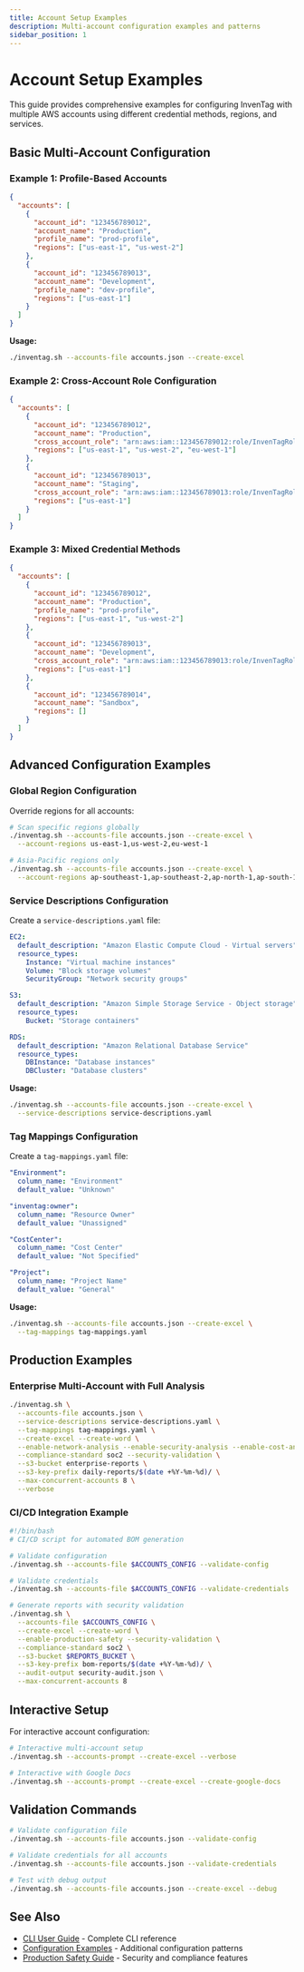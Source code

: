 ```yaml
---
title: Account Setup Examples
description: Multi-account configuration examples and patterns
sidebar_position: 1
---
```


# Account Setup Examples

This guide provides comprehensive examples for configuring InvenTag with multiple AWS accounts using different credential methods, regions, and services.

## Basic Multi-Account Configuration

### Example 1: Profile-Based Accounts

```json
{
  "accounts": [
    {
      "account_id": "123456789012",
      "account_name": "Production",
      "profile_name": "prod-profile",
      "regions": ["us-east-1", "us-west-2"]
    },
    {
      "account_id": "123456789013",
      "account_name": "Development",
      "profile_name": "dev-profile",
      "regions": ["us-east-1"]
    }
  ]
}
```

**Usage:**
```bash
./inventag.sh --accounts-file accounts.json --create-excel
```

### Example 2: Cross-Account Role Configuration

```json
{
  "accounts": [
    {
      "account_id": "123456789012",
      "account_name": "Production",
      "cross_account_role": "arn:aws:iam::123456789012:role/InvenTagRole",
      "regions": ["us-east-1", "us-west-2", "eu-west-1"]
    },
    {
      "account_id": "123456789013",
      "account_name": "Staging",
      "cross_account_role": "arn:aws:iam::123456789013:role/InvenTagRole",
      "regions": ["us-east-1"]
    }
  ]
}
```

### Example 3: Mixed Credential Methods

```json
{
  "accounts": [
    {
      "account_id": "123456789012",
      "account_name": "Production",
      "profile_name": "prod-profile",
      "regions": ["us-east-1", "us-west-2"]
    },
    {
      "account_id": "123456789013",
      "account_name": "Development",
      "cross_account_role": "arn:aws:iam::123456789013:role/InvenTagRole",
      "regions": ["us-east-1"]
    },
    {
      "account_id": "123456789014",
      "account_name": "Sandbox",
      "regions": []
    }
  ]
}
```

## Advanced Configuration Examples

### Global Region Configuration

Override regions for all accounts:

```bash
# Scan specific regions globally
./inventag.sh --accounts-file accounts.json --create-excel \
  --account-regions us-east-1,us-west-2,eu-west-1

# Asia-Pacific regions only
./inventag.sh --accounts-file accounts.json --create-excel \
  --account-regions ap-southeast-1,ap-southeast-2,ap-north-1,ap-south-1
```

### Service Descriptions Configuration

Create a `service-descriptions.yaml` file:

```yaml
EC2:
  default_description: "Amazon Elastic Compute Cloud - Virtual servers"
  resource_types:
    Instance: "Virtual machine instances"
    Volume: "Block storage volumes"
    SecurityGroup: "Network security groups"

S3:
  default_description: "Amazon Simple Storage Service - Object storage"
  resource_types:
    Bucket: "Storage containers"

RDS:
  default_description: "Amazon Relational Database Service"
  resource_types:
    DBInstance: "Database instances"
    DBCluster: "Database clusters"
```

**Usage:**
```bash
./inventag.sh --accounts-file accounts.json --create-excel \
  --service-descriptions service-descriptions.yaml
```

### Tag Mappings Configuration

Create a `tag-mappings.yaml` file:

```yaml
"Environment":
  column_name: "Environment"
  default_value: "Unknown"

"inventag:owner":
  column_name: "Resource Owner"
  default_value: "Unassigned"

"CostCenter":
  column_name: "Cost Center"
  default_value: "Not Specified"

"Project":
  column_name: "Project Name"
  default_value: "General"
```

**Usage:**
```bash
./inventag.sh --accounts-file accounts.json --create-excel \
  --tag-mappings tag-mappings.yaml
```

## Production Examples

### Enterprise Multi-Account with Full Analysis

```bash
./inventag.sh \
  --accounts-file accounts.json \
  --service-descriptions service-descriptions.yaml \
  --tag-mappings tag-mappings.yaml \
  --create-excel --create-word \
  --enable-network-analysis --enable-security-analysis --enable-cost-analysis \
  --compliance-standard soc2 --security-validation \
  --s3-bucket enterprise-reports \
  --s3-key-prefix daily-reports/$(date +%Y-%m-%d)/ \
  --max-concurrent-accounts 8 \
  --verbose
```

### CI/CD Integration Example

```bash
#!/bin/bash
# CI/CD script for automated BOM generation

# Validate configuration
./inventag.sh --accounts-file $ACCOUNTS_CONFIG --validate-config

# Validate credentials
./inventag.sh --accounts-file $ACCOUNTS_CONFIG --validate-credentials

# Generate reports with security validation
./inventag.sh \
  --accounts-file $ACCOUNTS_CONFIG \
  --create-excel --create-word \
  --enable-production-safety --security-validation \
  --compliance-standard soc2 \
  --s3-bucket $REPORTS_BUCKET \
  --s3-key-prefix bom-reports/$(date +%Y-%m-%d)/ \
  --audit-output security-audit.json \
  --max-concurrent-accounts 8
```

## Interactive Setup

For interactive account configuration:

```bash
# Interactive multi-account setup
./inventag.sh --accounts-prompt --create-excel --verbose

# Interactive with Google Docs
./inventag.sh --accounts-prompt --create-excel --create-google-docs
```

## Validation Commands

```bash
# Validate configuration file
./inventag.sh --accounts-file accounts.json --validate-config

# Validate credentials for all accounts
./inventag.sh --accounts-file accounts.json --validate-credentials

# Test with debug output
./inventag.sh --accounts-file accounts.json --create-excel --debug
```

## See Also

- [CLI User Guide](../user-guides/cli-user-guide) - Complete CLI reference
- [Configuration Examples](../user-guides/configuration-examples) - Additional configuration patterns
- [Production Safety Guide](../user-guides/production-safety) - Security and compliance features
